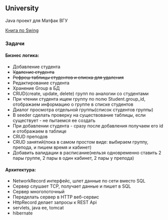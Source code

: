 ## University
Java проект для Матфак ВГУ

[Книга по Swing](https://dl.dropboxusercontent.com/u/5884236/%D0%98%D0%B2%D0%B0%D0%BD_%D0%9F%D0%BE%D1%80%D1%82%D1%8F%D0%BD%D0%BA%D0%B8%D0%BD-Swing.%D0%AD%D1%84%D1%84%D0%B5%D0%BA%D1%82%D0%B8%D0%B2%D0%BD%D1%8B%D0%B5_%D0%BF%D0%BE%D0%BB%D1%8C%D0%B7%D0%BE%D0%B2%D0%B0%D1%82%D0%B5%D0%BB%D1%8C%D1%81%D0%BA%D0%B8%D0%B5_%D0%B8%D0%BD%D1%82%D0%B5%D1%80%D1%84%D0%B5%D0%B9%D1%81%D1%8B.pdf)

### Задачи

#### Бизнес логика:
* Добавление студента
* ~~Удаление студента~~
* ~~Рефреш таблицы студентов и списка для удаления~~
* Редактирование студента
* Хранение Group в БД
* CRUD(create, update, delete) групп по аналогии со студентами
* При чтении студента ищем группу по полю Student.group_id, отображаем информацию о группе в списке студентов
* Диалог просмотра отдельной группы(список студентов группы)
* В seeder сделать проверку на существование таблицы, если существует - не пытаемся ее создать
* При добавлении студента - сразу после добавления получаем его id и отображаем в таблице
* CRUD преподов
* CRUD занятий(пока в самом простом виде: выбираем группу, препода, и пишем время и кабинет)
* Добавить валидации в расписание(нельзя одновременно ставить 2 пары группе, 2 пары в один кабинет, 2 пары у препода)

#### Архитектура:
* NetworkRecord интерфейс, шлет данные по сети вместо SQL
* Сервер слушает TCP, получает данные и пишет в SQL
* Сервер многопоточный
* Переделать сервер в HTTP веб-сервис
* HttpRecord делает запросы к REST Api
* servlets, java ee, tomcat
* hibernate
